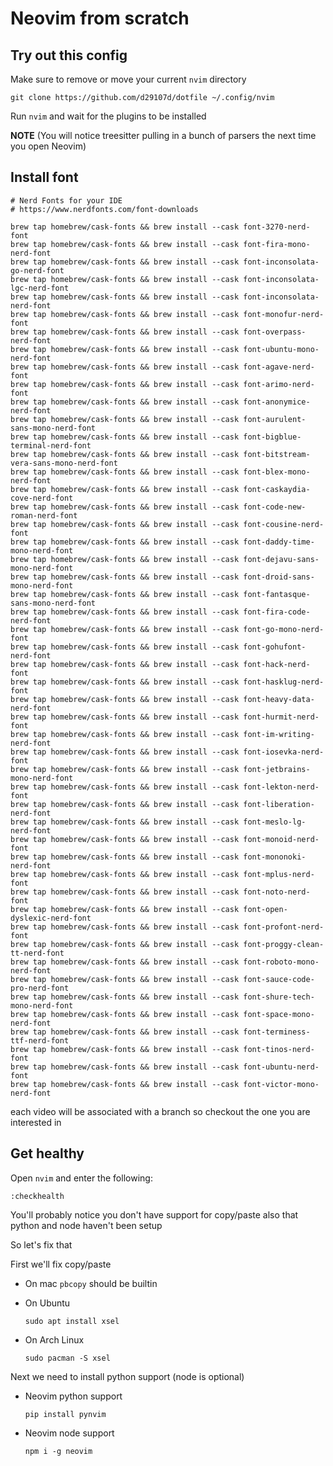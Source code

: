 # Neovim from scratch

## Try out this config

Make sure to remove or move your current `nvim` directory

```
git clone https://github.com/d29107d/dotfile ~/.config/nvim
```

Run `nvim` and wait for the plugins to be installed 

**NOTE** (You will notice treesitter pulling in a bunch of parsers the next time you open Neovim) 

## Install font
```
# Nerd Fonts for your IDE
# https://www.nerdfonts.com/font-downloads

brew tap homebrew/cask-fonts && brew install --cask font-3270-nerd-font
brew tap homebrew/cask-fonts && brew install --cask font-fira-mono-nerd-font
brew tap homebrew/cask-fonts && brew install --cask font-inconsolata-go-nerd-font
brew tap homebrew/cask-fonts && brew install --cask font-inconsolata-lgc-nerd-font
brew tap homebrew/cask-fonts && brew install --cask font-inconsolata-nerd-font
brew tap homebrew/cask-fonts && brew install --cask font-monofur-nerd-font
brew tap homebrew/cask-fonts && brew install --cask font-overpass-nerd-font
brew tap homebrew/cask-fonts && brew install --cask font-ubuntu-mono-nerd-font
brew tap homebrew/cask-fonts && brew install --cask font-agave-nerd-font
brew tap homebrew/cask-fonts && brew install --cask font-arimo-nerd-font
brew tap homebrew/cask-fonts && brew install --cask font-anonymice-nerd-font
brew tap homebrew/cask-fonts && brew install --cask font-aurulent-sans-mono-nerd-font
brew tap homebrew/cask-fonts && brew install --cask font-bigblue-terminal-nerd-font
brew tap homebrew/cask-fonts && brew install --cask font-bitstream-vera-sans-mono-nerd-font
brew tap homebrew/cask-fonts && brew install --cask font-blex-mono-nerd-font
brew tap homebrew/cask-fonts && brew install --cask font-caskaydia-cove-nerd-font
brew tap homebrew/cask-fonts && brew install --cask font-code-new-roman-nerd-font
brew tap homebrew/cask-fonts && brew install --cask font-cousine-nerd-font
brew tap homebrew/cask-fonts && brew install --cask font-daddy-time-mono-nerd-font
brew tap homebrew/cask-fonts && brew install --cask font-dejavu-sans-mono-nerd-font
brew tap homebrew/cask-fonts && brew install --cask font-droid-sans-mono-nerd-font
brew tap homebrew/cask-fonts && brew install --cask font-fantasque-sans-mono-nerd-font
brew tap homebrew/cask-fonts && brew install --cask font-fira-code-nerd-font
brew tap homebrew/cask-fonts && brew install --cask font-go-mono-nerd-font
brew tap homebrew/cask-fonts && brew install --cask font-gohufont-nerd-font
brew tap homebrew/cask-fonts && brew install --cask font-hack-nerd-font
brew tap homebrew/cask-fonts && brew install --cask font-hasklug-nerd-font
brew tap homebrew/cask-fonts && brew install --cask font-heavy-data-nerd-font
brew tap homebrew/cask-fonts && brew install --cask font-hurmit-nerd-font
brew tap homebrew/cask-fonts && brew install --cask font-im-writing-nerd-font
brew tap homebrew/cask-fonts && brew install --cask font-iosevka-nerd-font
brew tap homebrew/cask-fonts && brew install --cask font-jetbrains-mono-nerd-font
brew tap homebrew/cask-fonts && brew install --cask font-lekton-nerd-font
brew tap homebrew/cask-fonts && brew install --cask font-liberation-nerd-font
brew tap homebrew/cask-fonts && brew install --cask font-meslo-lg-nerd-font
brew tap homebrew/cask-fonts && brew install --cask font-monoid-nerd-font
brew tap homebrew/cask-fonts && brew install --cask font-mononoki-nerd-font
brew tap homebrew/cask-fonts && brew install --cask font-mplus-nerd-font
brew tap homebrew/cask-fonts && brew install --cask font-noto-nerd-font
brew tap homebrew/cask-fonts && brew install --cask font-open-dyslexic-nerd-font
brew tap homebrew/cask-fonts && brew install --cask font-profont-nerd-font
brew tap homebrew/cask-fonts && brew install --cask font-proggy-clean-tt-nerd-font
brew tap homebrew/cask-fonts && brew install --cask font-roboto-mono-nerd-font
brew tap homebrew/cask-fonts && brew install --cask font-sauce-code-pro-nerd-font
brew tap homebrew/cask-fonts && brew install --cask font-shure-tech-mono-nerd-font
brew tap homebrew/cask-fonts && brew install --cask font-space-mono-nerd-font
brew tap homebrew/cask-fonts && brew install --cask font-terminess-ttf-nerd-font
brew tap homebrew/cask-fonts && brew install --cask font-tinos-nerd-font
brew tap homebrew/cask-fonts && brew install --cask font-ubuntu-nerd-font
brew tap homebrew/cask-fonts && brew install --cask font-victor-mono-nerd-font
```


each video will be associated with a branch so checkout the one you are interested in

## Get healthy

Open `nvim` and enter the following:

```
:checkhealth
```

You'll probably notice you don't have support for copy/paste also that python and node haven't been setup

So let's fix that

First we'll fix copy/paste

- On mac `pbcopy` should be builtin

- On Ubuntu

  ```
  sudo apt install xsel
  ```

- On Arch Linux

  ```
  sudo pacman -S xsel
  ```

Next we need to install python support (node is optional)

- Neovim python support

  ```
  pip install pynvim
  ```

- Neovim node support

  ```
  npm i -g neovim
  ```
